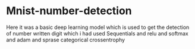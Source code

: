 # Mnist-number-detection
Here it was a basic deep learning model which is used to get the detection of number written digit which i had used Sequentials and relu and softmax and adam and sprase categorical crossentrophy 
